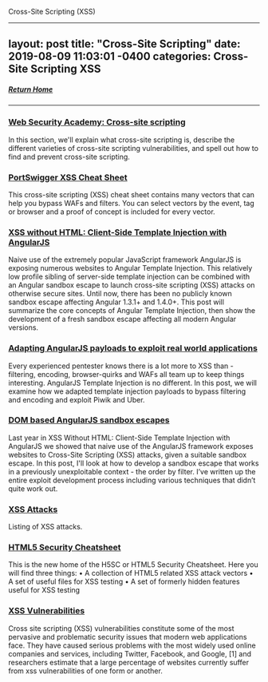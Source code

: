 Cross-Site Scripting (XSS)

---
layout: post
title:  "Cross-Site Scripting"
date:   2019-08-09 11:03:01 -0400
categories: Cross-Site Scripting XSS
---
##### [Return Home](https://thegetch.github.io/penetration/testing/resources/2020/07/24/Home/)

---

### [Web Security Academy: Cross-site scripting](https://portswigger.net/web-security/cross-site-scripting)

In this section, we'll explain what cross-site scripting is, describe the different varieties of cross-site scripting vulnerabilities, and spell out how to find and prevent cross-site scripting.

### [PortSwigger XSS Cheat Sheet](https://portswigger.net/web-security/cross-site-scripting/cheat-sheet)

This cross-site scripting (XSS) cheat sheet contains many vectors that can help you bypass WAFs and filters. You can select vectors by the event, tag or browser and a proof of concept is included for every vector. 

### [XSS without HTML: Client-Side Template Injection with AngularJS](https://portswigger.net/blog/xss-without-html-client-side-template-injection-with-angularjs)

Naive use of the extremely popular JavaScript framework AngularJS is exposing numerous websites to Angular Template Injection. This relatively low profile sibling of server-side template injection can be combined with an Angular sandbox escape to launch cross-site scripting (XSS) attacks on otherwise secure sites. Until now, there has been no publicly known sandbox escape affecting Angular 1.3.1+ and 1.4.0+. This post will summarize the core concepts of Angular Template Injection, then show the development of a fresh sandbox escape affecting all modern Angular versions.

### [Adapting AngularJS payloads to exploit real world applications](https://portswigger.net/blog/adapting-angularjs-payloads-to-exploit-real-world-applications)

Every experienced pentester knows there is a lot more to XSS than - filtering, encoding, browser-quirks and WAFs all team up to keep things interesting. AngularJS Template Injection is no different. In this post, we will examine how we adapted template injection payloads to bypass filtering and encoding and exploit Piwik and Uber.

### [DOM based AngularJS sandbox escapes](https://portswigger.net/blog/dom-based-angularjs-sandbox-escapes)

Last year in XSS Without HTML: Client-Side Template Injection with AngularJS we showed that naive use of the AngularJS framework exposes websites to Cross-Site Scripting (XSS) attacks, given a suitable sandbox escape. In this post, I'll look at how to develop a sandbox escape that works in a previously unexploitable context - the order by filter. I’ve written up the entire exploit development process including various techniques that didn’t quite work out.

### [XSS Attacks](http://htmlpurifier.org/live/smoketests/xssAttacks.php)

Listing of XSS attacks.

### [HTML5 Security Cheatsheet](https://github.com/cure53/H5SC)

This is the new home of the H5SC or HTML5 Security Cheatsheet. Here you will find three things:
	• A collection of HTML5 related XSS attack vectors
	• A set of useful files for XSS testing
	• A set of formerly hidden features useful for XSS testing

### [XSS Vulnerabilities](https://sites.google.com/site/xssvulnerabilities/xss)

Cross site scripting (XSS) vulnerabilities constitute some of the most pervasive and problematic security issues that modern web applications face. They have caused serious problems with the most widely used online companies and services, including Twitter, Facebook, and Google, [1] and researchers estimate that a large percentage of websites currently suffer from xss vulnerabilities of one form or another. 
